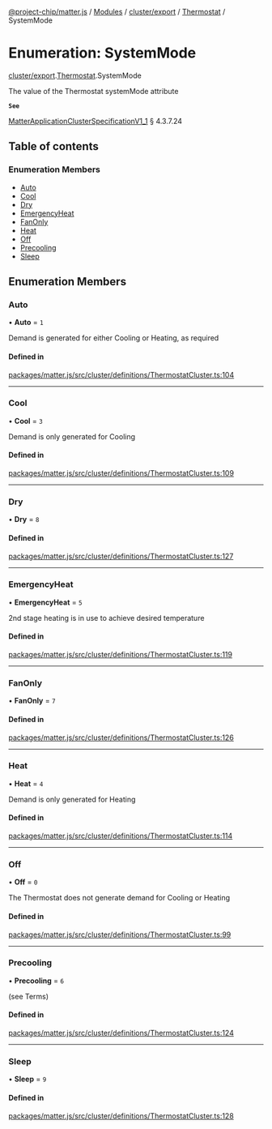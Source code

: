 [@project-chip/matter.js](../README.md) / [Modules](../modules.md) / [cluster/export](../modules/cluster_export.md) / [Thermostat](../modules/cluster_export.Thermostat.md) / SystemMode

# Enumeration: SystemMode

[cluster/export](../modules/cluster_export.md).[Thermostat](../modules/cluster_export.Thermostat.md).SystemMode

The value of the Thermostat systemMode attribute

**`See`**

[MatterApplicationClusterSpecificationV1_1](../interfaces/spec_export.MatterApplicationClusterSpecificationV1_1.md) § 4.3.7.24

## Table of contents

### Enumeration Members

- [Auto](cluster_export.Thermostat.SystemMode.md#auto)
- [Cool](cluster_export.Thermostat.SystemMode.md#cool)
- [Dry](cluster_export.Thermostat.SystemMode.md#dry)
- [EmergencyHeat](cluster_export.Thermostat.SystemMode.md#emergencyheat)
- [FanOnly](cluster_export.Thermostat.SystemMode.md#fanonly)
- [Heat](cluster_export.Thermostat.SystemMode.md#heat)
- [Off](cluster_export.Thermostat.SystemMode.md#off)
- [Precooling](cluster_export.Thermostat.SystemMode.md#precooling)
- [Sleep](cluster_export.Thermostat.SystemMode.md#sleep)

## Enumeration Members

### Auto

• **Auto** = ``1``

Demand is generated for either Cooling or Heating, as required

#### Defined in

[packages/matter.js/src/cluster/definitions/ThermostatCluster.ts:104](https://github.com/project-chip/matter.js/blob/b7330d72/packages/matter.js/src/cluster/definitions/ThermostatCluster.ts#L104)

___

### Cool

• **Cool** = ``3``

Demand is only generated for Cooling

#### Defined in

[packages/matter.js/src/cluster/definitions/ThermostatCluster.ts:109](https://github.com/project-chip/matter.js/blob/b7330d72/packages/matter.js/src/cluster/definitions/ThermostatCluster.ts#L109)

___

### Dry

• **Dry** = ``8``

#### Defined in

[packages/matter.js/src/cluster/definitions/ThermostatCluster.ts:127](https://github.com/project-chip/matter.js/blob/b7330d72/packages/matter.js/src/cluster/definitions/ThermostatCluster.ts#L127)

___

### EmergencyHeat

• **EmergencyHeat** = ``5``

2nd stage heating is in use to achieve desired temperature

#### Defined in

[packages/matter.js/src/cluster/definitions/ThermostatCluster.ts:119](https://github.com/project-chip/matter.js/blob/b7330d72/packages/matter.js/src/cluster/definitions/ThermostatCluster.ts#L119)

___

### FanOnly

• **FanOnly** = ``7``

#### Defined in

[packages/matter.js/src/cluster/definitions/ThermostatCluster.ts:126](https://github.com/project-chip/matter.js/blob/b7330d72/packages/matter.js/src/cluster/definitions/ThermostatCluster.ts#L126)

___

### Heat

• **Heat** = ``4``

Demand is only generated for Heating

#### Defined in

[packages/matter.js/src/cluster/definitions/ThermostatCluster.ts:114](https://github.com/project-chip/matter.js/blob/b7330d72/packages/matter.js/src/cluster/definitions/ThermostatCluster.ts#L114)

___

### Off

• **Off** = ``0``

The Thermostat does not generate demand for Cooling or Heating

#### Defined in

[packages/matter.js/src/cluster/definitions/ThermostatCluster.ts:99](https://github.com/project-chip/matter.js/blob/b7330d72/packages/matter.js/src/cluster/definitions/ThermostatCluster.ts#L99)

___

### Precooling

• **Precooling** = ``6``

(see Terms)

#### Defined in

[packages/matter.js/src/cluster/definitions/ThermostatCluster.ts:124](https://github.com/project-chip/matter.js/blob/b7330d72/packages/matter.js/src/cluster/definitions/ThermostatCluster.ts#L124)

___

### Sleep

• **Sleep** = ``9``

#### Defined in

[packages/matter.js/src/cluster/definitions/ThermostatCluster.ts:128](https://github.com/project-chip/matter.js/blob/b7330d72/packages/matter.js/src/cluster/definitions/ThermostatCluster.ts#L128)

